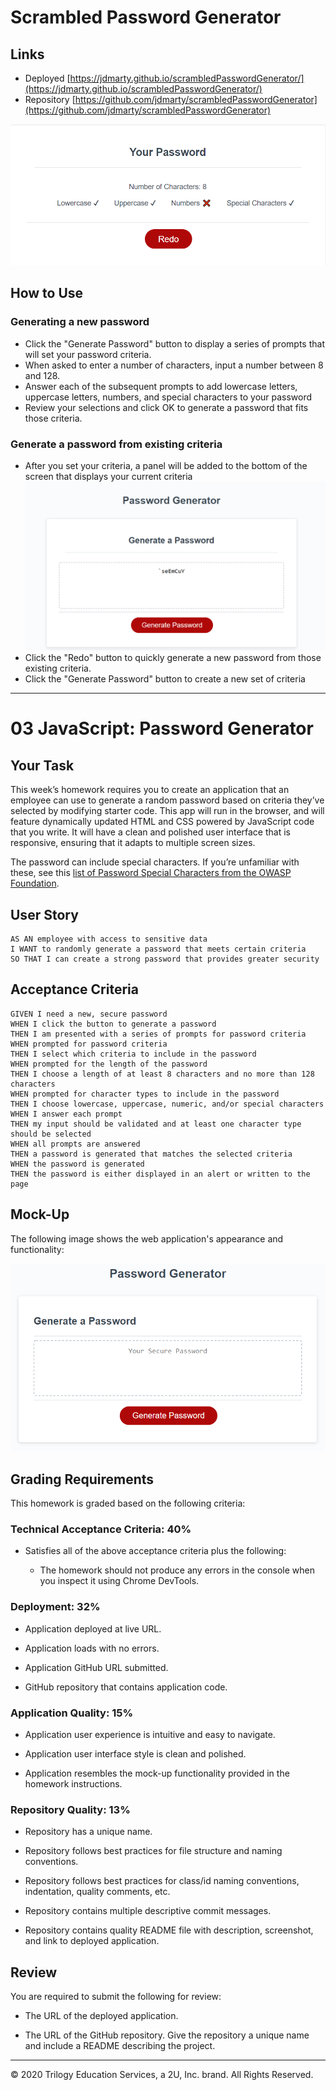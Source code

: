 # Scrambled Password Generator

## Links
- Deployed [https://jdmarty.github.io/scrambledPasswordGenerator/](https://jdmarty.github.io/scrambledPasswordGenerator/)
- Repository [https://github.com/jdmarty/scrambledPasswordGenerator](https://github.com/jdmarty/scrambledPasswordGenerator)

![Scrambled Password Generator](https://github.com/jdmarty/scrambledPasswordGenerator/blob/master/Assets/criteria-screenshot.PNG)

## How to Use
### Generating a new password
- Click the "Generate Password" button to display a series of prompts that will set your password criteria.
- When asked to enter a number of characters, input a number between 8 and 128.
- Answer each of the subsequent prompts to add lowercase letters, uppercase letters, numbers, and special characters to your password
- Review your selections and click OK to generate a password that fits those criteria.

### Generate a password from existing criteria
- After you set your criteria, a panel will be added to the bottom of the screen that displays your current criteria
![Criteria Panel](https://github.com/jdmarty/scrambledPasswordGenerator/blob/master/Assets/deployed-screenshot.PNG)
- Click the "Redo" button to quickly generate a new password from those existing criteria.
- Click the "Generate Password" button to create a new set of criteria

------------------------------------
# 03 JavaScript: Password Generator

## Your Task

This week’s homework requires you to create an application that an employee can use to generate a random password based on criteria they’ve selected by modifying starter code. This app will run in the browser, and will feature dynamically updated HTML and CSS powered by JavaScript code that you write. It will have a clean and polished user interface that is responsive, ensuring that it adapts to multiple screen sizes.

The password can include special characters. If you’re unfamiliar with these, see this [list of Password Special Characters from the OWASP Foundation](https://www.owasp.org/index.php/Password_special_characters).

## User Story

```
AS AN employee with access to sensitive data
I WANT to randomly generate a password that meets certain criteria
SO THAT I can create a strong password that provides greater security
```

## Acceptance Criteria

```
GIVEN I need a new, secure password
WHEN I click the button to generate a password
THEN I am presented with a series of prompts for password criteria
WHEN prompted for password criteria
THEN I select which criteria to include in the password
WHEN prompted for the length of the password
THEN I choose a length of at least 8 characters and no more than 128 characters
WHEN prompted for character types to include in the password
THEN I choose lowercase, uppercase, numeric, and/or special characters
WHEN I answer each prompt
THEN my input should be validated and at least one character type should be selected
WHEN all prompts are answered
THEN a password is generated that matches the selected criteria
WHEN the password is generated
THEN the password is either displayed in an alert or written to the page
```

## Mock-Up

The following image shows the web application's appearance and functionality:

![password generator demo](./Assets/03-javascript-homework-demo.png)

## Grading Requirements

This homework is graded based on the following criteria: 

### Technical Acceptance Criteria: 40%

* Satisfies all of the above acceptance criteria plus the following:

  * The homework should not produce any errors in the console when you inspect it using Chrome DevTools.

### Deployment: 32%

* Application deployed at live URL.

* Application loads with no errors.

* Application GitHub URL submitted.

* GitHub repository that contains application code.

### Application Quality: 15%

* Application user experience is intuitive and easy to navigate.

* Application user interface style is clean and polished.

* Application resembles the mock-up functionality provided in the homework instructions.

### Repository Quality: 13%

* Repository has a unique name.

* Repository follows best practices for file structure and naming conventions.

* Repository follows best practices for class/id naming conventions, indentation, quality comments, etc.

* Repository contains multiple descriptive commit messages.

* Repository contains quality README file with description, screenshot, and link to deployed application.


## Review

You are required to submit the following for review:

* The URL of the deployed application.

* The URL of the GitHub repository. Give the repository a unique name and include a README describing the project.

- - -
© 2020 Trilogy Education Services, a 2U, Inc. brand. All Rights Reserved.
